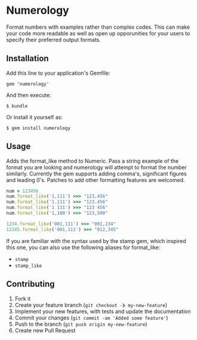 # Numerology

Format numbers with examples rather than complex codes. This can make your code more readable as well as open up opporunities for your users to specify their preferred output formats.

## Installation

Add this line to your application's Gemfile:

    gem 'numerology'

And then execute:

    $ bundle

Or install it yourself as:

    $ gem install numerology

## Usage

Adds the format_like method to Numeric. Pass a string example of the format you are looking and numerology will attempt to format the number similarly. Currently the gem supports adding comma's, significant figures and leading 0's. Patches to add other formatting features are welcomed.

```ruby
num = 123456
num.format_like('1,111') >>> "123,456"
num.format_like('1.111') >>> "123.456"
num.format_like('1 111') >>> "123 456"
num.format_like('1,100') >>> "123,500"

1234.format_like('001,111') >>> "001,234"
12345.format_like('001,111') >>> "012,345"
```
If you are familiar with the syntax used by the stamp gem, which inspired this one, you can also use the following aliases for format_like:

* `stamp`
* `stamp_like`

## Contributing

1. Fork it
2. Create your feature branch (`git checkout -b my-new-feature`)
3. Implement your new features, with tests and update the documentation
4. Commit your changes (`git commit -am 'Added some feature'`)
5. Push to the branch (`git push origin my-new-feature`)
6. Create new Pull Request
